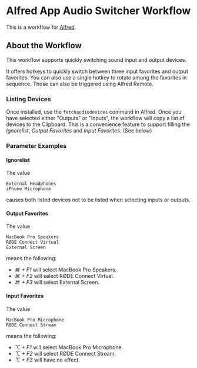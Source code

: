 # Alfred App Audio Switcher Workflow
This is a workflow for [Alfred](https://alfred.app/).

## About the Workflow
This workflow supports quickly switching sound input and output devices.

It offers hotkeys to quickly switch between three input favorites and output favorites.
You can also use a single hotkey to rotate among the favorites in sequence.
Those can also be triggered using Alfred Remote.

### Listing Devices
Once installed, use the `fetchaudiodevices` command in Alfred. Once you have selected either "Outputs" or "Inputs",
the workflow will copy a list of devices to the Clipboard. This is a convenience feature to support filling the
*Ignorelist*, *Output Favorites* and *Input Favorites*. (See below)

### Parameter Examples

#### Ignorelist
The value
```
External Headphones
iPhone Microphone
```
causes both listed devices not to be listed when selecting inputs or outputs.


#### Output Favorites
The value
```
MacBook Pro Speakers
RØDE Connect Virtual
External Screen
```
means the following:
- *⌘ + F1* will select MacBook Pro Speakers.
- *⌘ + F2* will select RØDE Connect Virtual.
- *⌘ + F3* will select External Screen.

#### Input Favorites
The value
```
MacBook Pro Microphone
RØDE Connect Stream
```
means the following:
- *⌥ + F1* will select MacBook Pro Microphone.
- *⌥ + F2* will select RØDE Connect Stream.
- *⌥ + F3* will have no effect.

